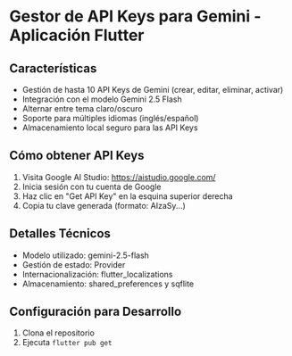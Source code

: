 # Gestor de API Keys para Gemini - Aplicación Flutter

## Características
- Gestión de hasta 10 API Keys de Gemini (crear, editar, eliminar, activar)
- Integración con el modelo Gemini 2.5 Flash
- Alternar entre tema claro/oscuro
- Soporte para múltiples idiomas (inglés/español)
- Almacenamiento local seguro para las API Keys

## Cómo obtener API Keys
1. Visita Google AI Studio: https://aistudio.google.com/
2. Inicia sesión con tu cuenta de Google
3. Haz clic en "Get API Key" en la esquina superior derecha
4. Copia tu clave generada (formato: AIzaSy...)

## Detalles Técnicos
- Modelo utilizado: gemini-2.5-flash
- Gestión de estado: Provider
- Internacionalización: flutter_localizations
- Almacenamiento: shared_preferences y sqflite

## Configuración para Desarrollo
1. Clona el repositorio
2. Ejecuta `flutter pub get`